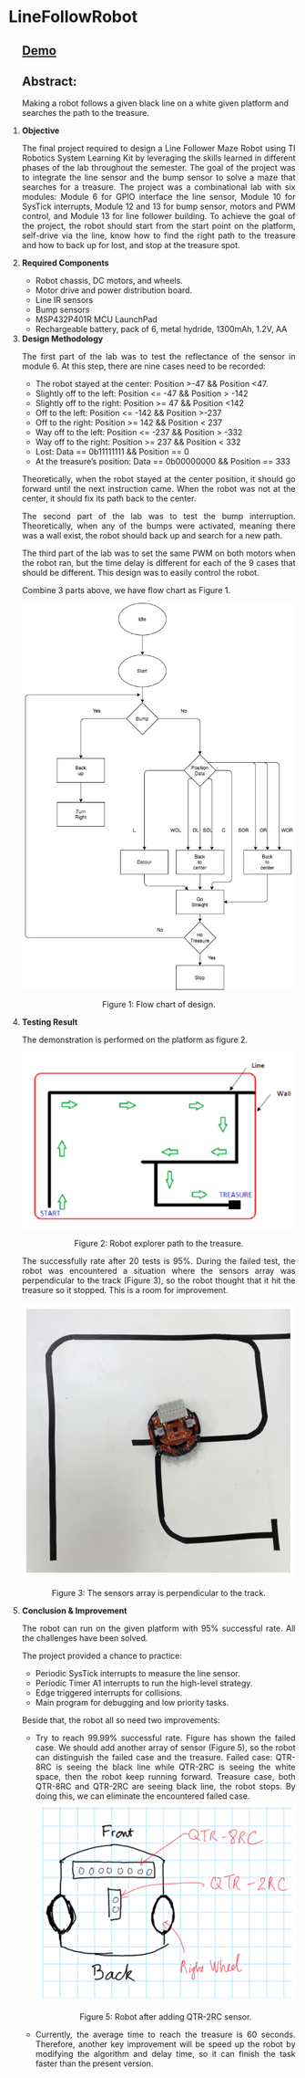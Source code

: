 <h1> LineFollowRobot</h1>

<ol>
<h2 align="justify"><a href="https://youtu.be/LGU57HhluS0"> Demo</a></h2>
<h2> Abstract:</h2><p> Making a robot follows a given black line on a white given platform and searches the path to the treasure.</p>
<li><b>Objective</b></li>
<p align="justify">The final project required to design a Line Follower Maze Robot using TI Robotics System Learning Kit by leveraging the skills learned in different phases of the lab throughout the semester. The goal of the project was to integrate the line sensor and the bump sensor to solve a maze that searches for a treasure.  The project was a combinational lab with six modules: Module 6 for GPIO interface the line sensor, Module 10 for SysTick interrupts, Module 12 and 13 for bump sensor, motors and PWM control, and Module 13 for line follower building. To achieve the goal of the project, the robot should start from the start point on the platform, self-drive via the line, know how to find the right path to the treasure and how to back up for lost, and stop at the treasure spot.  </p>
<li><b>Required Components</b></li>
<ul>
<li>Robot chassis, DC motors, and wheels.</li>
<li>Motor drive and power distribution board.</li>
<li>Line IR sensors</li>
<li>Bump sensors</li>
<li>MSP432P401R MCU LaunchPad</li>
<li>Rechargeable battery, pack of 6, metal hydride, 1300mAh, 1.2V, AA</li>
</ul>
<li><b>Design Methodology</b></li>
<p align="justify">The first part of the lab was to test the reflectance of the sensor in module 6. At this step, there are nine cases need to be recorded: </p>
<ul>
<li>The robot stayed at the center: Position >-47 && Position <47.</li>
<li>Slightly off to the left: Position <= -47 && Position > -142</li>
<li>Slightly off to the right: Position >= 47 && Position <142</li>
<li>Off to the left: Position <= -142 && Position >-237</li>
<li>Off to the right: Position >= 142 && Position < 237</li>
<li>Way off to the left: Position <= -237 && Position > -332</li>
<li>Way off to the right: Position >= 237 && Position < 332</li>
<li>Lost: Data == 0b11111111 && Position == 0</li>
<li>At the treasure’s position: Data == 0b00000000 && Position == 333</li>
</ul>
<p align="justify">Theoretically, when the robot stayed at the center position, it should go forward until the next instruction came. When the robot was not at the center, it should fix its path back to the center. </p>
<p align="justify">The second part of the lab was to test the bump interruption. Theoretically, when any of the bumps were activated, meaning there was a wall exist, the robot should back up and search for a new path.</p>
<p align="justify">The third part of the lab was to set the same PWM on both motors when the robot ran, but the time delay is different for each of the 9  cases that should be different. This design was to easily control the robot.
</p>
<p>Combine 3 parts above, we have flow chart as Figure 1.</p>
<img src="./flowchart.png">
<p align="center">Figure 1: Flow chart of design.</p>
<li><b>Testing Result</b></li>
<p>The demonstration is performed on the platform as figure 2.</p>
<img src="./path.png">
<p align="center">Figure 2: Robot explorer path to the treasure.</p>
<p align="justify"> The successfully rate after 20 tests is 95%. During the failed test, the robot was encountered a situation where the sensors array was perpendicular to the track (Figure 3), so the robot thought that it hit the treasure so it stopped. This is a room for improvement.</p>
<img src="./realpath.png">
<p align="center">Figure 3: The sensors array is perpendicular to the track.</p>
<li><b>Conclusion & Improvement</b></li>
<p align="justify">The robot can run on the given platform with 95% successful rate. All the challenges have been solved.</p>
<p align="justify">The project provided a chance to practice:</p>
<ul>
<li>Periodic SysTick interrupts to measure the line sensor.</li>
<li>Periodic Timer A1 interrupts to run the high-level strategy.</li>
<li>Edge triggered interrupts for collisions.</li>
<li>Main program for debugging and low priority tasks.</li>

</ul>

<p>Beside that, the robot all so need two improvements:</p>
<ul>
<li align="justify">Try to reach 99.99% successful rate. Figure has shown the failed case. We should add another array of sensor (Figure 5), so the robot can distinguish the failed case and the treasure. Failed case: QTR-8RC is seeing the black line while QTR-2RC is seeing the white space, then the robot keep running forward. Treasure case, both QTR-8RC and QTR-2RC are seeing black line, the robot stops. By doing this, we can eliminate the encountered failed case.</li>
<img src="drawing.png">
<p align="center">Figure 5: Robot after adding QTR-2RC sensor.</p>
<li align="justify">Currently, the average time to reach the treasure is 60 seconds. Therefore, another key improvement will be speed up the robot by modifying the algorithm and delay time, so it can finish the task faster than the present version.</li>
</ul>
</ol>
